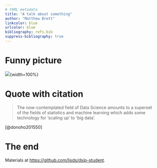 ```yaml
---
# YAML metadata
title: "A talk about something"
author: "Matthew Brett"
linkcolor: blue
urlcolor: blue
bibliography: refs.bib
suppress-bibliography: true
---
```


# Funny picture

![](images/some_picture.png){width=100%}

# Quote with citation

> The now-contemplated field of Data Science amounts to a superset of the
> fields of statistics and machine learning which adds some technology for
> ‘scaling up’ to ‘big data’.

[@donoho201550]

# The end

Materials at <https://github.com/lisds/dsip-student>.
